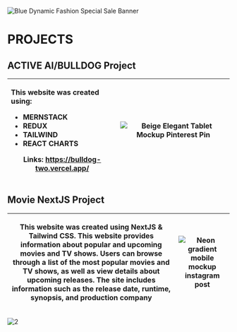 ![Blue Dynamic Fashion Special Sale Banner](https://user-images.githubusercontent.com/57059357/203512105-2001c815-2da6-4187-9052-2e2d0f0d1e9c.gif)


# PROJECTS
## ACTIVE AI/BULLDOG Project

| <p align="left">This website was created using:</p> <ul align="left">   <li>MERNSTACK</li>   <li>REDUX</li>   <li>TAILWIND</li>   <li>REACT CHARTS</li></ul> <p align="center">Links: <a href="https://bulldog-two.vercel.app/">https://bulldog-two.vercel.app/</a></p> | ![Beige Elegant Tablet Mockup Pinterest Pin](https://user-images.githubusercontent.com/57059357/223713553-5506cd0c-173c-4705-aa61-3de677ae899e.png) |
| --- | --- |

## Movie NextJS Project

| <p align="center">This website was created using NextJS & Tailwind CSS. This website provides information about popular and upcoming movies and TV shows. Users can browse through a list of the most popular movies and TV shows, as well as view details about upcoming releases. The site includes information such as the release date, runtime, synopsis, and production company</p> | ![Neon gradient mobile mockup instagram post ](https://user-images.githubusercontent.com/57059357/223711626-c00d3502-22a8-41dd-bd29-3d1bea1861aa.png) |
| --- | --- |

![2](https://user-images.githubusercontent.com/57059357/203519666-917cfca2-96c0-429e-9b0a-001f4071459b.png)
